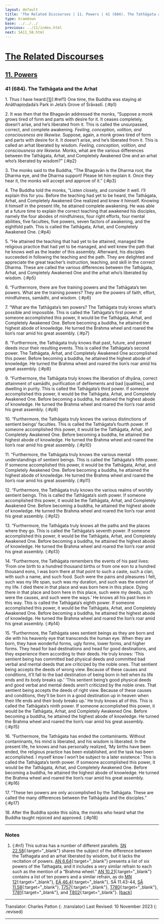 ```yaml
---
layout: default
title: 'The Related Discourses | 11. Powers | 41 (684). The Tathāgata and the Arhat'
type: kramdown
base: ../../../
previous: ../11/index.html
next: SA11_58.html
---
```


# [The Related Discourses](../index.html)
## [11. Powers](index.html)
### 41 (684). The Tathāgata and the Arhat

1\. Thus I have heard:[\[1\]](#n1){:#ref1} One time, the Buddha was staying at Anāthapiṇḍada’s Park in Jeta’s Grove of Śrāvastī.
{:#p1}

2\. It was then that the Bhagavān addressed the monks, “Suppose a monk grows tired of form and parts with desire for it. It ceases completely, doesn’t arise, and he’s liberated from it. This is called the unsurpassed, correct, and complete awakening. <em>Feeling, conception, volition, and consciousness are likewise.</em> Suppose, again, a monk grows tired of form and parts with desire for it. It doesn’t arise, and he’s liberated from it. This is called an arhat liberated by wisdom. <em>Feeling, conception, volition, and consciousness are likewise.</em> Monks, what are the various differences between the Tathāgata, Arhat, and Completely Awakened One and an arhat who’s liberated by wisdom?”
{:#p2}

3\. The monks said to the Buddha, “The Bhagavān is the Dharma root, the Dharma eye, and the Dharma support! Please let him explain it. Once they hear it, the monks will accept and approve of it.”
{:#p3}

4\. The Buddha told the monks, “Listen closely, and consider it well. I’ll explain this for you. Before the teaching had yet to be heard, the Tathāgata, Arhat, and Completely Awakened One realized and knew it himself. Knowing it himself in the present life, he attained complete awakening. He was able at a future time to explain the correct teaching that awakened his disciples, namely the four abodes of mindfulness, four right efforts, four mental abilities, five faculties, five powers, seven factors of awakening, and the eightfold path. This is called the Tathāgata, Arhat, and Completely Awakened One.
{:#p4}

5\. “He attained the teaching that had yet to be attained, managed the religious practice that had yet to be managed, and well knew the path that he knows well as the leader of this assembly. Afterward, his disciples succeeded in following the teaching and the path. They are delighted and appreciate the great teacher’s instruction, teaching, and skill in the correct Dharma. These are called the various differences between the Tathāgata, Arhat, and Completely Awakened One and the arhat who’s liberated by wisdom.
{:#p5}

6\. “Furthermore, there are five training powers and the Tathāgata’s ten powers. What are the training powers? They are the powers of faith, effort, mindfulness, samādhi, and wisdom.
{:#p6}

7\. “What are the Tathāgata’s ten powers? The Tathāgata truly knows what’s possible and impossible. This is called the Tathāgata’s first power. If someone accomplished this power, it would be the Tathāgata, Arhat, and Completely Awakened One. Before becoming a buddha, he attained the highest abode of knowledge. He turned the Brahma wheel and roared the lion’s roar amid his great assembly.
{:#p7}

8\. “Furthermore, the Tathāgata truly knows that past, future, and present deeds incur their resulting events. This is called the Tathāgata’s second power. The Tathāgata, Arhat, and Completely Awakened One accomplished this power. Before becoming a buddha, he attained the highest abode of knowledge. He turned the Brahma wheel and roared the lion’s roar amid his great assembly.
{:#p8}

9\. “Furthermore, the Tathāgata truly knows the liberation of dhyāna, correct attainment of samādhi, purification of defilements and bad [qualities], and dwelling in purity. This is called the Tathāgata’s third power. If someone accomplished this power, it would be the Tathāgata, Arhat, and Completely Awakened One. Before becoming a buddha, he attained the highest abode of knowledge. He turned the Brahma wheel and roared the lion’s roar amid his great assembly.
{:#p9}

10\. “Furthermore, the Tathāgata truly knows the various distinctions of sentient beings’ faculties. This is called the Tathāgata’s fourth power. If someone accomplished this power, it would be the Tathāgata, Arhat, and Completely Awakened One. Before becoming a buddha, he attained the highest abode of knowledge. He turned the Brahma wheel and roared the lion’s roar amid his great assembly.
{:#p10}

11\. “Furthermore, the Tathāgata truly knows the various mental understandings of sentient beings. This is called the Tathāgata’s fifth power. If someone accomplished this power, it would be the Tathāgata, Arhat, and Completely Awakened One. Before becoming a buddha, he attained the highest abode of knowledge. He turned the Brahma wheel and roared the lion’s roar amid his great assembly.
{:#p11}

12\. “Furthermore, the Tathāgata truly knows the various realms of worldly sentient beings. This is called the Tathāgata’s sixth power. If someone accomplished this power, it would be the Tathāgata, Arhat, and Completely Awakened One. Before becoming a buddha, he attained the highest abode of knowledge. He turned the Brahma wheel and roared the lion’s roar amid his great assembly.
{:#p12}

13\. “Furthermore, the Tathāgata truly knows all the paths and the places where they go. This is called the Tathāgata’s seventh power. If someone accomplished this power, it would be the Tathāgata, Arhat, and Completely Awakened One. Before becoming a buddha, he attained the highest abode of knowledge. He turned the Brahma wheel and roared the lion’s roar amid his great assembly.
{:#p13}

14\. “Furthermore, the Tathāgata remembers the events of his past lives: ‘From one birth to a hundred thousand births or from one eon to a hundred thousand eons, I was born there at that point to such a caste, such a clan, with such a name, and such food. Such were the pains and pleasures I felt, such was my life span, such was my duration, and such was the extent of my life. I died there in that place and was born here in this place. Dying there in that place and born here in this place, such were my deeds, such were the causes, and such were the ways.’ He knows all his past lives in this way. This is called the Tathāgata’s eighth power. If someone accomplished this power, it would be the Tathāgata, Arhat, and Completely Awakened One. Before becoming a buddha, he attained the highest abode of knowledge. He turned the Brahma wheel and roared the lion’s roar amid his great assembly.
{:#p14}

15\. “Furthermore, the Tathāgata sees sentient beings as they are born and die with his heavenly eye that transcends the human eye. When they are born, they have wonderful forms, ugly forms, lower forms, and higher forms. They head for bad destinations and head for good destinations, and they experience them according to their deeds. He truly knows: ‘This sentient being has committed bad physical deeds and committed bad verbal and mental deeds that are criticized by the noble ones. That sentient being accepts the deeds of wrong view. Because of these causes and conditions, it’ll fall to the bad destination of being born in hell when its life ends and its body breaks up.’ ‘This sentient being’s good physical deeds and good verbal and mental deeds aren’t criticized by the noble ones. That sentient being accepts the deeds of right view. Because of these causes and conditions, they’ll be born in a good destination up in heaven when their life ends and their body breaks up.’ He truly knows all of this. This is called the Tathāgata’s ninth power. If someone accomplished this power, it would be the Tathāgata, Arhat, and Completely Awakened One. Before becoming a buddha, he attained the highest abode of knowledge. He turned the Brahma wheel and roared the lion’s roar amid his great assembly.
{:#p15}

16\. “Furthermore, the Tathāgata has ended the contaminants. Without contaminants, his mind is liberated, and his wisdom is liberated. In the present life, he knows and has personally realized, ‘My births have been ended, the religious practice has been established, and the task has been accomplished. I myself know I won’t be subject to a later existence.’ This is called the Tathāgata’s tenth power. If someone accomplished this power, it would be the Tathāgata, Arhat, and Completely Awakened One. Before becoming a buddha, he attained the highest abode of knowledge. He turned the Brahma wheel and roared the lion’s roar amid his great assembly.
{:#p16}

17\. “These ten powers are only accomplished by the Tathāgata. These are called the many differences between the Tathāgata and the disciples.”
{:#p17}

18\. After the Buddha spoke this sūtra, the monks who heard what the Buddha taught rejoiced and approved.
{:#p18}

---

### Notes

1. {:#n1} This sutras has a number of different parallels. [SN 22.58](https://suttacentral.net/sn22.58){:target="_blank"} shares the subject of the difference between the Tathagata and an arhat liberated by wisdom, but it lacks the recitation of powers. [AN 6.64](https://suttacentral.net/an6.64){:target="_blank"} presents a list of six powers of the Tathagata, and it includes a very similar refrain to each such as the mention of a “Brahma wheel.” [AN 10.21](https://suttacentral.net/an10.21){:target="_blank"} contains a list of ten powers and a similar refrain, as do [MN 12](https://suttacentral.net/mn12){:target="_blank"}, [EĀ 46.4](../../ekottarika/46/EA_46_04.html){:target="_blank"}, SĀ 11.43-44, [SĀ 11.58](SA11_58.html){:target="_blank"}, [T757](..\..\..\09_other_sutras\T757.html#p22){:target="_blank"}, [T780](..\..\..\09_other_sutras\T780.html){:target="_blank"}, [T781](..\..\..\09_other_sutras\T781.html){:target="_blank"}, and [T802](..\..\..\09_other_sutras\T802.html){:target="_blank"}. [\[back\]](#ref1)

---

Translator: Charles Patton
{: .translator}
Last Revised: 10 November 2023
{: .revised}

---